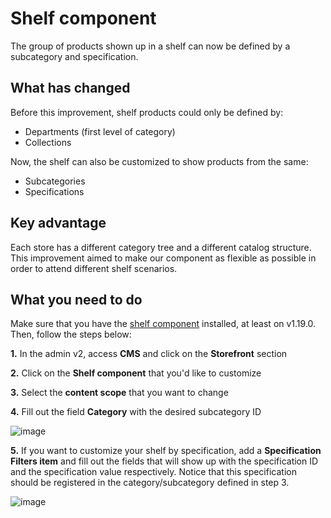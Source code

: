 # Shelf component 

The group of products shown up in a shelf can now be defined by a subcategory and specification. 

## What has changed

Before this improvement, shelf products could only be defined by:

- Departments (first level of category)
- Collections

Now, the shelf can also be customized to show products from the same:

- Subcategories
- Specifications

## Key advantage 

Each store has a different category tree and a different catalog structure. This improvement aimed to make our component as flexible as possible in order to attend different shelf scenarios. 

 ## What you need to do

 Make sure that you have the [shelf component](https://github.com/vtex-apps/shelf) installed, at least on v1.19.0. Then, follow the steps below:

__1.__ In the admin v2, access __CMS__ and click on the __Storefront__ section

__2.__ Click on the __Shelf component__ that you'd like to customize

__3.__ Select the __content scope__ that you want to change

__4.__ Fill out the field __Category__ with the desired subcategory ID 


![image](https://user-images.githubusercontent.com/52087100/60180793-31384b80-97f7-11e9-951a-93cfd80db6ff.png)


__5.__ If you want to customize your shelf by specification, add a __Specification Filters item__ and fill out the fields that will show up with the specification ID and the specification value respectively.  Notice that this specification should be registered in the category/subcategory defined in step 3.


![image](https://user-images.githubusercontent.com/52087100/60180873-60e75380-97f7-11e9-9b24-c54f3fd0c6be.png)

